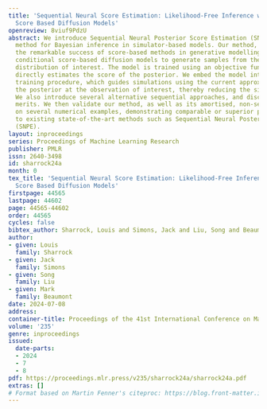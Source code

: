 ```yaml
---
title: 'Sequential Neural Score Estimation: Likelihood-Free Inference with Conditional
  Score Based Diffusion Models'
openreview: 8viuf9PdzU
abstract: We introduce Sequential Neural Posterior Score Estimation (SNPSE), a score-based
  method for Bayesian inference in simulator-based models. Our method, inspired by
  the remarkable success of score-based methods in generative modelling, leverages
  conditional score-based diffusion models to generate samples from the posterior
  distribution of interest. The model is trained using an objective function which
  directly estimates the score of the posterior. We embed the model into a sequential
  training procedure, which guides simulations using the current approximation of
  the posterior at the observation of interest, thereby reducing the simulation cost.
  We also introduce several alternative sequential approaches, and discuss their relative
  merits. We then validate our method, as well as its amortised, non-sequential, variant
  on several numerical examples, demonstrating comparable or superior performance
  to existing state-of-the-art methods such as Sequential Neural Posterior Estimation
  (SNPE).
layout: inproceedings
series: Proceedings of Machine Learning Research
publisher: PMLR
issn: 2640-3498
id: sharrock24a
month: 0
tex_title: 'Sequential Neural Score Estimation: Likelihood-Free Inference with Conditional
  Score Based Diffusion Models'
firstpage: 44565
lastpage: 44602
page: 44565-44602
order: 44565
cycles: false
bibtex_author: Sharrock, Louis and Simons, Jack and Liu, Song and Beaumont, Mark
author:
- given: Louis
  family: Sharrock
- given: Jack
  family: Simons
- given: Song
  family: Liu
- given: Mark
  family: Beaumont
date: 2024-07-08
address:
container-title: Proceedings of the 41st International Conference on Machine Learning
volume: '235'
genre: inproceedings
issued:
  date-parts:
  - 2024
  - 7
  - 8
pdf: https://proceedings.mlr.press/v235/sharrock24a/sharrock24a.pdf
extras: []
# Format based on Martin Fenner's citeproc: https://blog.front-matter.io/posts/citeproc-yaml-for-bibliographies/
---
```

